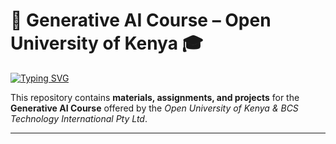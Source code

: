 # 🤖 Generative AI Course – Open University of Kenya 🎓  

[![Typing SVG](https://readme-typing-svg.herokuapp.com?font=Roboto+Mono&size=22&duration=3000&pause=1000&color=00F700&width=800&lines=Initializing...;Loading+Generative+AI+Course+Modules;Status:+Ongoing;Access:+Granted)](https://git.io/typing-svg)

This repository contains **materials, assignments, and projects** for the  
**Generative AI Course** offered by the *Open University of Kenya & BCS Technology International Pty Ltd*.  

---
